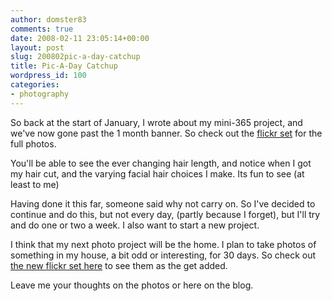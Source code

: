 ```yaml
---
author: domster83
comments: true
date: 2008-02-11 23:05:14+00:00
layout: post
slug: 200802pic-a-day-catchup
title: Pic-A-Day Catchup
wordpress_id: 100
categories:
- photography
---
```


So back at the start of January, I wrote about my mini-365 project, and we've now gone past the 1 month banner. So check out the [flickr set](http://flickr.com/photos/domster83/sets/72157603644268373/) for the full photos.




You'll be able to see the ever changing hair length, and notice when I got my hair cut, and the varying facial hair choices I make. Its fun to see (at least to me)




Having done it this far, someone said why not carry on. So I've decided to continue and do this, but not every day, (partly because I forget), but I'll try and do one or two a week. I also want to start a new project.




I think that my next photo project will be the home. I plan to take photos of something in my house, a bit odd or interesting, for 30 days. So check out [the new flickr set here](http://flickr.com/photos/domster83/sets/72157603893983847/) to see them as the get added.




Leave me your thoughts on the photos or here on the blog.
